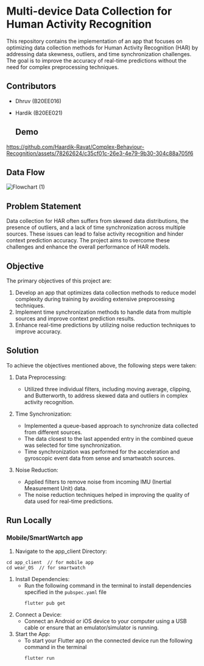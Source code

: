 

# Multi-device Data Collection for Human Activity Recognition

This repository contains the implementation of an app that focuses on optimizing data collection methods for Human Activity Recognition (HAR) by addressing data skewness, outliers, and time synchronization challenges. The goal is to improve the accuracy of real-time predictions without the need for complex preprocessing techniques.

## Contributors
- Dhruv (B20EE016)
- Hardik (B20EE021)

  ## Demo




https://github.com/Haardik-Ravat/Complex-Behaviour-Recognition/assets/78262624/c35cf01c-26e3-4e79-9b30-304c88a705f6


  
  ## Data Flow
![Flowchart (1)](https://github.com/Haardik-Ravat/Complex-Behaviour-Recognition/assets/78262624/f3d00879-8370-45d2-ba70-f2e2ce40b937)



## Problem Statement

Data collection for HAR often suffers from skewed data distributions, the presence of outliers, and a lack of time synchronization across multiple sources. These issues can lead to false activity recognition and hinder context prediction accuracy. The project aims to overcome these challenges and enhance the overall performance of HAR models.

## Objective

The primary objectives of this project are:

1. Develop an app that optimizes data collection methods to reduce model complexity during training by avoiding extensive preprocessing techniques.
2. Implement time synchronization methods to handle data from multiple sources and improve context prediction results.
3. Enhance real-time predictions by utilizing noise reduction techniques to improve accuracy.

## Solution

To achieve the objectives mentioned above, the following steps were taken:

1. Data Preprocessing:
   - Utilized three individual filters, including moving average, clipping, and Butterworth, to address skewed data and outliers in complex activity recognition.

2. Time Synchronization:
   - Implemented a queue-based approach to synchronize data collected from different sources.
   - The data closest to the last appended entry in the combined queue was selected for time synchronization.
   - Time synchronization was performed for the acceleration and gyroscopic event data from sense and smartwatch sources.

3. Noise Reduction:
   - Applied filters to remove noise from incoming IMU (Inertial Measurement Unit) data.
   - The noise reduction techniques helped in improving the quality of data used for real-time predictions.










## Run Locally

### Mobile/SmartWartch app

1. Navigate to the app_client Directory:

```
cd app_client  // for mobile app
cd wear_OS  // for smartwatch
```

1. Install Dependencies:
   - Run the following command in the terminal to install dependencies specified in the `pubspec.yaml` file
     ```
     flutter pub get
     ```
2. Connect a Device:
   - Connect an Android or iOS device to your computer using a USB cable or ensure that an emulator/simulator is running.
3. Start the App:
   - To start your Flutter app on the connected device run the following command in the terminal
     ```
     flutter run
     ```
